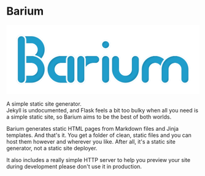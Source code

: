 # Barium

![The Barium logo](logo.png)

A simple static site generator.  
Jekyll is undocumented, and Flask feels a bit too bulky when all you need is a simple static site, so Barium aims to be the best of both worlds.

Barium generates static HTML pages from Markdown files and Jinja templates. And that's it. You get a folder of clean, static files and you can host them however and wherever you like. After all, it's a static site generator, not a static site deployer.

It also includes a really simple HTTP server to help you preview your site during development please don't use it in production.
